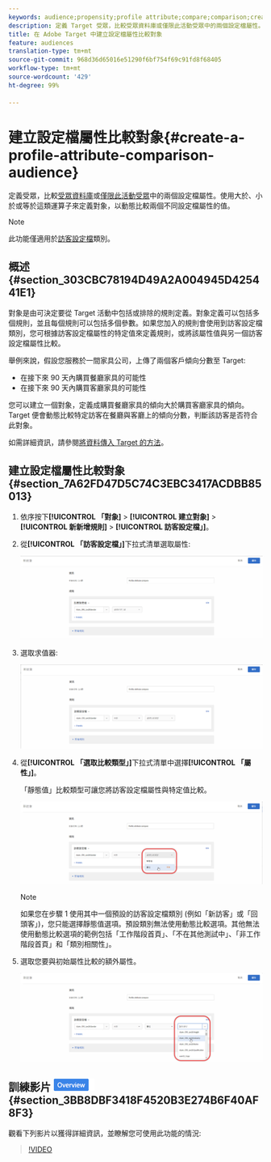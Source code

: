 ```yaml
---
keywords: audience;propensity;profile attribute;compare;comparison;create audience;creating audience
description: 定義 Target 受眾，比較受眾資料庫或僅限此活動受眾中的兩個設定檔屬性。使用大於、小於或等於這類運算子來定義對象，以動態比較兩個不同設定檔屬性的值。
title: 在 Adobe Target 中建立設定檔屬性比較對象
feature: audiences
translation-type: tm+mt
source-git-commit: 968d36d65016e51290f6bf754f69c91fd8f68405
workflow-type: tm+mt
source-wordcount: '429'
ht-degree: 99%

---
```



# 建立設定檔屬性比較對象{#create-a-profile-attribute-comparison-audience}

定義受眾，比較[受眾資料庫](/help/c-target/c-audiences/audiences.md)或[僅限此活動受眾](/help/c-target/creating-activity-only-audience.md)中的兩個設定檔屬性。使用大於、小於或等於這類運算子來定義對象，以動態比較兩個不同設定檔屬性的值。

>[!NOTE]
>
>此功能僅適用於[訪客設定檔](/help/c-target/c-audiences/c-target-rules/visitor-profile.md#concept_E972690B9A4C4372A34229FA37EDA38E)類別。

## 概述 {#section_303CBC78194D49A2A004945D425441E1}

對象是由可決定要從 Target 活動中包括或排除的規則定義。對象定義可以包括多個規則，並且每個規則可以包括多個參數。如果您加入的規則會使用到訪客設定檔類別，您可根據訪客設定檔屬性的特定值來定義規則，或將該屬性值與另一個訪客設定檔屬性比較。

舉例來說，假設您服務於一間家具公司，上傳了兩個客戶傾向分數至 Target:

* 在接下來 90 天內購買餐廳家具的可能性
* 在接下來 90 天內購買客廳家具的可能性

您可以建立一個對象，定義成購買餐廳家具的傾向大於購買客廳家具的傾向。Target 便會動態比較特定訪客在餐廳與客廳上的傾向分數，判斷該訪客是否符合此對象。

如需詳細資訊，請參閱[將資料傳入 Target 的方法](/help/c-implementing-target/c-considerations-before-you-implement-target/c-methods-to-get-data-into-target/methods-to-get-data-into-target.md#concept_0069C0EFB56C4700BB33F2F35C2B9B17)。

## 建立設定檔屬性比較對象 {#section_7A62FD47D5C74C3EBC3417ACDBB85013}

1. 依序按下&#x200B;**[!UICONTROL 「對象]** > **[!UICONTROL 建立對象]** > **[!UICONTROL 新新增規則]** > **[!UICONTROL 訪客設定檔」]**。
1. 從&#x200B;**[!UICONTROL 「訪客設定檔」]**&#x200B;下拉式清單選取屬性:

   ![傾向分數 1](assets/propensity_score_1.png)

1. 選取求值器:

   ![傾向分數 2](assets/propensity_score_2.png)

1. 從&#x200B;**[!UICONTROL 「選取比較類型」]**&#x200B;下拉式清單中選擇&#x200B;**[!UICONTROL 「屬性」]**。

   「靜態值」比較類型可讓您將訪客設定檔屬性與特定值比較。

   ![傾向分數 3](assets/propensity_score_3.png)

   >[!NOTE]
   >
   >如果您在步驟 1 使用其中一個預設的訪客設定檔類別 (例如「新訪客」或「回頭客」)，您只能選擇靜態值選項。預設類別無法使用動態比較選項。其他無法使用動態比較選項的範例包括「工作階段首頁」、「不在其他測試中」、「非工作階段首頁」和「類別相關性」。

1. 選取您要與初始屬性比較的額外屬性。

   ![](assets/propensity_score_4.png)

## 訓練影片 ![概觀徽章](/help/assets/overview.png) {#section_3BB8DBF3418F4520B3E274B6F40AF8F3}

觀看下列影片以獲得詳細資訊，並瞭解您可使用此功能的情況:

>[!VIDEO](https://video.tv.adobe.com/v/23218/)